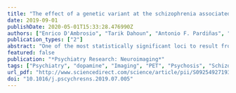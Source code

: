```yaml
---
title: "The effect of a genetic variant at the schizophrenia associated AS3MT/BORCS7 locus on striatal dopamine function: A PET imaging study"
date: 2019-09-01
publishDate: 2020-05-01T15:33:28.476990Z
authors: ["Enrico D'Ambrosio", "Tarik Dahoun", "Antonio F. Pardiñas", "Mattia Veronese", "Michael A. P. Bloomfield", "Sameer Jauhar", "Ilaria Bonoldi", "Maria Rogdaki", "Sean Froudist-Walsh", "James T. R. Walters", "Oliver D. Howes"]
publication_types: ["2"]
abstract: "One of the most statistically significant loci to result from large-scale GWAS of schizophrenia is 10q24.32. However, it is still unclear how this locus is involved in the pathoaetiology of schizophrenia. The hypothesis that presynaptic dopamine dysfunction underlies schizophrenia is one of the leading theories of the pathophysiology of the disorder. Supporting this, molecular imaging studies show evidence for elevated dopamine synthesis and release capacity. Thus, altered dopamine function could be a potential mechanism by which this genetic variant acts to increase the risk of schizophrenia. We therefore tested the hypothesis that the 10q24.32 region confers genetic risk for schizophrenia through an effect on striatal dopamine function. To this aim we investigated the in vivo relationship between a GWAS schizophrenia-associated SNP within this locus and dopamine synthesis capacity measured using [18F]-DOPA PET in healthy controls. 92 healthy volunteers underwent [18F]-DOPA PET scans to measure striatal dopamine synthesis capacity (indexed as Kicer) and were genotyped for the SNP rs7085104. We found a significant association between rs7085104 genotype and striatal Kicer. Our findings indicate that the mechanism mediating the 10q24.32 risk locus for schizophrenia could involve altered dopaminergic function. Future studies are needed to clarify the neurobiological pathway implicated in this association."
featured: false
publication: "*Psychiatry Research: Neuroimaging*"
tags: ["Psychiatry", "dopamine", "Imaging", "PET", "Psychosis", "Schizophrenia", "Striatum"]
url_pdf: "http://www.sciencedirect.com/science/article/pii/S0925492719300411"
doi: "10.1016/j.pscychresns.2019.07.005"
---
```


